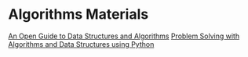 # Algorithms Materials

[An Open Guide to Data Structures and Algorithms](https://pressbooks.palni.org/anopenguidetodatastructuresandalgorithms/)
[Problem Solving with Algorithms and Data Structures using Python](https://runestone.academy/ns/books/published/pythonds/index.html)
